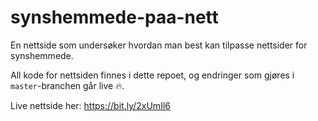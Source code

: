 # synshemmede-paa-nett
En nettside som undersøker hvordan man best kan tilpasse nettsider for synshemmede.

All kode for nettsiden finnes i dette repoet, og endringer som gjøres i `master`-branchen går live 🔥.

Live nettside her: https://bit.ly/2xUmIl6
